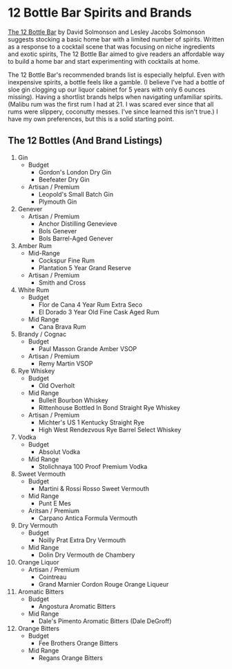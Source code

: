 # 12 Bottle Bar Spirits and Brands

[The 12 Bottle Bar](https://www.amazon.com/12-Bottle-Bar-Bottles-Cocktails/dp/076117494X) by David Solmonson and Lesley Jacobs Solmonson suggests stocking a basic home bar with a limited number of spirits. Written as a response to a cocktail scene that was focusing on niche ingredients and exotic spirits, The 12 Bottle Bar aimed to give readers an affordable way to build a home bar and start experimenting with cocktails at home. 

The 12 Bottle Bar's recommended brands list is especially helpful. Even with inexpensive spirits, a bottle feels like a gamble. (I believe I've had a bottle of sloe gin clogging up our liquor cabinet for 5 years with only 6 ounces missing). Having a shortlist brands helps when navigating unfamiliar spirits. (Malibu rum was the first rum I had at 21. I was scared ever since that all rums were slippery, coconutty messes. I've since learned this isn't true.) I have my own preferences, but this is a solid starting point. 

## The 12 Bottles (And Brand Listings)

1. Gin
    * Budget
        * Gordon's London Dry Gin
        * Beefeater Dry Gin
    * Artisan / Premium
        * Leopold's Small Batch Gin
        * Plymouth Gin
2. Genever
    * Artisan / Premium
        * Anchor Distilling Genevieve
        * Bols Genever
        * Bols Barrel-Aged Genever
3. Amber Rum
    * Mid-Range
        * Cockspur Fine Rum
        * Plantation 5 Year Grand Reserve
    * Artisan / Premium
        * Smith and Cross
4. White Rum
    * Budget
        * Flor de Cana 4 Year Rum Extra Seco
        * El Dorado 3 Year Old Fine Cask Aged Rum
    * Mid Range
        * Cana Brava Rum
5. Brandy / Cognac
    * Budget
        * Paul Masson Grande Amber VSOP
    * Artisan / Premium
        * Remy Martin VSOP
6. Rye Whiskey
    * Budget
        * Old Overholt
    * Mid Range
        * Bulleit Bourbon Whiskey
        * Rittenhouse Bottled In Bond Straight Rye Whiskey
    * Artisan / Premium
        * Michter's US 1 Kentucky Straight Rye
        * High West Rendezvous Rye Barrel Select Whiskey
7. Vodka
    * Budget
        * Absolut Vodka
    * Mid Range
        * Stolichnaya 100 Proof Premium Vodka
8. Sweet Vermouth
    * Budget
        * Martini & Rossi Rosso Sweet Vermouth
    * Mid Range
        * Punt E Mes
    * Aritsan / Premium
        * Carpano Antica Formula Vermouth
9. Dry Vermouth
    * Budget
        * Noilly Prat Extra Dry Vermouth
    * Mid Range
        * Dolin Dry Vermouth de Chambery
10. Orange Liquor
    * Artisan / Premium
        * Cointreau
        * Grand Marnier Cordon Rouge Orange Liqueur
11. Aromatic Bitters
    * Budget
        * Angostura Aromatic Bitters
    * Mid Range
        * Dale's Pimento Aromatic Bitters (Dale DeGroff)
12. Orange Bitters
    * Budget
        * Fee Brothers Orange Bitters
    * Mid Range
        * Regans Orange Bitters